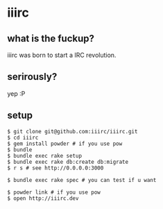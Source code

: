 # iiirc

## what is the fuckup?

iiirc was born to start a IRC revolution.

## serirously?

yep :P

## setup

```
$ git clone git@github.com:iiirc/iiirc.git
$ cd iiirc
$ gem install powder # if you use pow
$ bundle
$ bundle exec rake setup
$ bundle exec rake db:create db:migrate
$ r s # see http://0.0.0.0:3000

$ bundle exec rake spec # you can test if u want

$ powder link # if you use pow
$ open http://iiirc.dev
```
